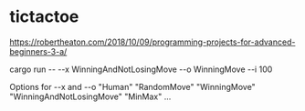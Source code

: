 # tictactoe
https://robertheaton.com/2018/10/09/programming-projects-for-advanced-beginners-3-a/

cargo run -- --x WinningAndNotLosingMove --o WinningMove --i 100

Options for --x and --o
"Human"
"RandomMove"
"WinningMove"
"WinningAndNotLosingMove"
"MinMax"
...
